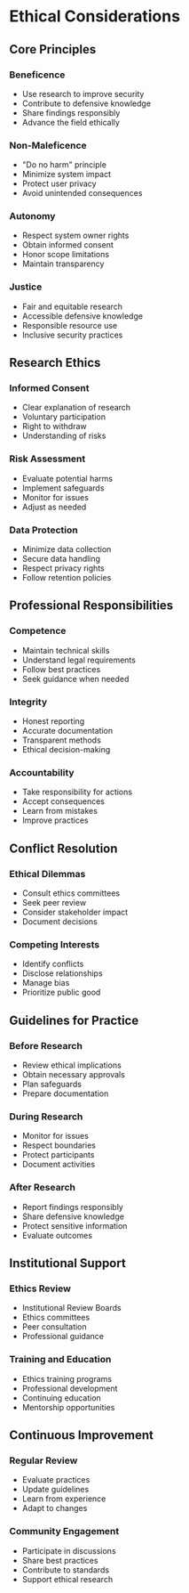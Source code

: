 # Ethical Considerations

## Core Principles

### Beneficence
- Use research to improve security
- Contribute to defensive knowledge
- Share findings responsibly
- Advance the field ethically

### Non-Maleficence
- "Do no harm" principle
- Minimize system impact
- Protect user privacy
- Avoid unintended consequences

### Autonomy
- Respect system owner rights
- Obtain informed consent
- Honor scope limitations
- Maintain transparency

### Justice
- Fair and equitable research
- Accessible defensive knowledge
- Responsible resource use
- Inclusive security practices

## Research Ethics

### Informed Consent
- Clear explanation of research
- Voluntary participation
- Right to withdraw
- Understanding of risks

### Risk Assessment
- Evaluate potential harms
- Implement safeguards
- Monitor for issues
- Adjust as needed

### Data Protection
- Minimize data collection
- Secure data handling
- Respect privacy rights
- Follow retention policies

## Professional Responsibilities

### Competence
- Maintain technical skills
- Understand legal requirements
- Follow best practices
- Seek guidance when needed

### Integrity
- Honest reporting
- Accurate documentation
- Transparent methods
- Ethical decision-making

### Accountability
- Take responsibility for actions
- Accept consequences
- Learn from mistakes
- Improve practices

## Conflict Resolution

### Ethical Dilemmas
- Consult ethics committees
- Seek peer review
- Consider stakeholder impact
- Document decisions

### Competing Interests
- Identify conflicts
- Disclose relationships
- Manage bias
- Prioritize public good

## Guidelines for Practice

### Before Research
- Review ethical implications
- Obtain necessary approvals
- Plan safeguards
- Prepare documentation

### During Research
- Monitor for issues
- Respect boundaries
- Protect participants
- Document activities

### After Research
- Report findings responsibly
- Share defensive knowledge
- Protect sensitive information
- Evaluate outcomes

## Institutional Support

### Ethics Review
- Institutional Review Boards
- Ethics committees
- Peer consultation
- Professional guidance

### Training and Education
- Ethics training programs
- Professional development
- Continuing education
- Mentorship opportunities

## Continuous Improvement

### Regular Review
- Evaluate practices
- Update guidelines
- Learn from experience
- Adapt to changes

### Community Engagement
- Participate in discussions
- Share best practices
- Contribute to standards
- Support ethical research